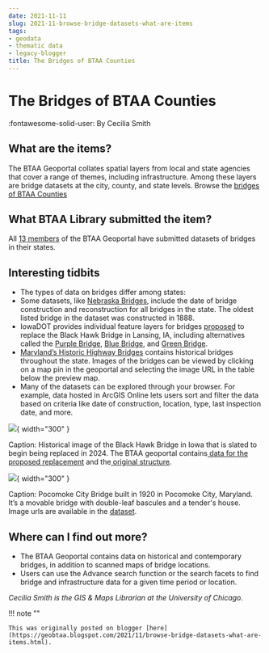 ```yaml
---
date: 2021-11-11
slug: 2021-11-browse-bridge-datasets-what-are-items
tags:
- geodata
- thematic data
- legacy-blogger
title: The Bridges of BTAA Counties
---
```


# The Bridges of BTAA Counties

:fontawesome-solid-user: By Cecilia Smith

## What are the items? 

The BTAA Geoportal collates spatial layers from local and state agencies that cover a range of themes, including infrastructure. Among these layers are bridge datasets at the city, county, and state levels. <!-- more -->Browse the [bridges of BTAA Counties](https://geo.btaa.org/F%3Ff/55Bgbl_resourceClass_sm/55D/55B/55D%3DDatasets/6q%3Dbridges/6search_field%3Dall_fields&sa=D&sntz=1&usg=AFQjCNHZcHFtWpZ0qxT7KAyOaIJ-FQ0K4Q) 


## What BTAA Library submitted the item? 

All [13 members](https://sites.google.com/Fumn.edu/Fbtaa-gdp/Fabout&sa=D&sntz=1&usg=AFQjCNEGVB-J-EpYWu1XXRcJcHkzjC1L2g) of the BTAA Geoportal have submitted datasets of bridges in their states. 

## Interesting tidbits

 * The types of data on bridges differ among states:
 * Some datasets, like [Nebraska Bridges](https://geo.btaa.org/catalog/F085238d8679a4e85a7e4ea08d3d40417_3&sa=D&sntz=1&usg=AFQjCNHrMaqNeSqsQz3N5jWCu1tMQKYvEA), include the date of bridge construction and reconstruction for all bridges in the state. The oldest listed bridge in the dataset was constructed in 1888.
 * IowaDOT provides individual feature layers for bridges [proposed](https://www.waukonstandard.com/Farticles/F2019/F07/F17/Fblack-hawk-bridge-lansing-be-replaced-july-9-meeting-shows-location-design&sa=D&sntz=1&usg=AFQjCNGQeOdLROBuidexxXHvoWmfkLrjNw) to replace the Black Hawk Bridge in Lansing, IA, including alternatives called the [Purple Bridge](https://geo.btaa.org/catalog/Fb70501271bb94dc986bca8b3d2250c31_3&sa=D&sntz=1&usg=AFQjCNEhxV15zTYp9iT-3Dw56-I1c73zfA), [Blue Bridge](https://geo.btaa.org/catalog/Ff5d56a84a22643c3884ece6ac825d8cb_3&sa=D&sntz=1&usg=AFQjCNFBAs1DIa_3i6H4yOqKWUTKz0d4cg), and [Green Bridge](https://geo.btaa.org/catalog/F25e5163a19104765b4006885cbb6ca9a_3&sa=D&sntz=1&usg=AFQjCNFnc3Gfdbd_cBB10MeUAoMRsLtM2w).
 * [Maryland’s Historic Highway Bridges](https://geo.btaa.org/catalog/F10042f30213c4cb6844df16fa9fccce6_0&sa=D&sntz=1&usg=AFQjCNFGXeEZWEHhWaaAvmBc_BbKHnBf7Q) contains historical bridges throughout the state. Images of the bridges can be viewed by clicking on a map pin in the geoportal and selecting the image URL in the table below the preview map.
 * Many of the datasets can be explored through your browser. For example, data hosted in ArcGIS Online lets users sort and filter the data based on criteria like date of construction, location, type, last inspection date, and more. 

[![](https://blogger.googleusercontent.com/img/a/AVvXsEhBIZv8JqiS0ocK8xZqK5JYbYvWUFbc_4pQPhv2VfToqUUvIxsqu13lkUm2eF_9oZaDJ7pWRs1RLSx3evkmon5AA0CD0-yFSI8pHTETk6t-lhoO6w59qCyXfqSroeVeIitfXlFye7vqFonP9bdffXwdXpK40JPa7HOlAg8zZrGvbNhIv1deeHcZDkwAjA=s16000)](https://blogger.googleusercontent.com/img/a/AVvXsEhBIZv8JqiS0ocK8xZqK5JYbYvWUFbc_4pQPhv2VfToqUUvIxsqu13lkUm2eF_9oZaDJ7pWRs1RLSx3evkmon5AA0CD0-yFSI8pHTETk6t-lhoO6w59qCyXfqSroeVeIitfXlFye7vqFonP9bdffXwdXpK40JPa7HOlAg8zZrGvbNhIv1deeHcZDkwAjA=s1144){ width="300" }

Caption: Historical image of the Black Hawk Bridge in Iowa that is slated to begin being replaced in 2024. The BTAA geoportal contains[ ](https://geo.btaa.org/F%3Ff/55Bdct_creator_sm/55D/55B/55D%3DIowa/BDepartment/Bof/BTransportation/6f/55Bgbl_resourceClass_sm/55D/55B/55D%3DDatasets/6f1%3Dkeyword/6f2%3Dtitle/6f3%3Dtitle/6f4%3Dtitle/6op2%3DAND/6op3%3DOR/6op4%3DOR/6q1%3Dbridge/6q2%3Dblue/6q3%3Dgreen/6q4%3Dpurple/6range/55Bgbl_indexYear_im/55D/55Bbegin/55D%3D/6range/55Bgbl_indexYear_im/55D/55Bend/55D%3D/6search_field%3Dadvanced&sa=D&sntz=1&usg=AFQjCNHzl-AHcwBdLvMbxyyOUuF56l5v2A)[data for the proposed replacement](https://geo.btaa.org/F%3Ff/55Bdct_creator_sm/55D/55B/55D%3DIowa/BDepartment/Bof/BTransportation/6f/55Bgbl_resourceClass_sm/55D/55B/55D%3DDatasets/6f1%3Dkeyword/6f2%3Dtitle/6f3%3Dtitle/6f4%3Dtitle/6op2%3DAND/6op3%3DOR/6op4%3DOR/6q1%3Dbridge/6q2%3Dblue/6q3%3Dgreen/6q4%3Dpurple/6range/55Bgbl_indexYear_im/55D/55Bbegin/55D%3D/6range/55Bgbl_indexYear_im/55D/55Bend/55D%3D/6search_field%3Dadvanced&sa=D&sntz=1&usg=AFQjCNHzl-AHcwBdLvMbxyyOUuF56l5v2A) and the[ ](https://geo.btaa.org/catalog/Fc984dfeb9a6f455791f9a8fc021f7ee2_1&sa=D&sntz=1&usg=AFQjCNFjGqzMQs_luyNDclGh6K6xB1lFYA)[original structure](https://geo.btaa.org/catalog/Fc984dfeb9a6f455791f9a8fc021f7ee2_1&sa=D&sntz=1&usg=AFQjCNFjGqzMQs_luyNDclGh6K6xB1lFYA). 

[![](https://blogger.googleusercontent.com/img/a/AVvXsEgpqRvXEVwIhh5WHOWYxUVDTNANw0D0EXLuGvcJ0EBfrfvSPK4Vi-mfaSTJLoaiNfh5bT_w7LZ9kNcpBKLA9e25B0FUeccoMU0e0ctHUwbz0e-ArrHgXmcUD8C4rafHk4NHGlXsZEHnvF8nUXXtqA7Vnii2MsuA-SX9se1foIEMrEQd4jEGEw1VaKDoJA=w640-h482)](https://blogger.googleusercontent.com/img/a/AVvXsEgpqRvXEVwIhh5WHOWYxUVDTNANw0D0EXLuGvcJ0EBfrfvSPK4Vi-mfaSTJLoaiNfh5bT_w7LZ9kNcpBKLA9e25B0FUeccoMU0e0ctHUwbz0e-ArrHgXmcUD8C4rafHk4NHGlXsZEHnvF8nUXXtqA7Vnii2MsuA-SX9se1foIEMrEQd4jEGEw1VaKDoJA=s759){ width="300" }

Caption: Pocomoke City Bridge built in 1920 in Pocomoke City, Maryland. It’s a movable bridge with double-leaf bascules and a tender's house. Image urls are available in the [dataset](https://geo.btaa.org/catalog/F10042f30213c4cb6844df16fa9fccce6_0&sa=D&sntz=1&usg=AFQjCNFGXeEZWEHhWaaAvmBc_BbKHnBf7Q). 

## Where can I find out more?

 * The BTAA Geoportal contains data on historical and contemporary bridges, in addition to scanned maps of bridge locations.
 * Users can use the Advance search function or the search facets to find bridge and infrastructure data for a given time period or location. 

_Cecilia Smith is the GIS & Maps Librarian at the University of Chicago._

!!! note ""

	This was originally posted on blogger [here](https://geobtaa.blogspot.com/2021/11/browse-bridge-datasets-what-are-items.html).


